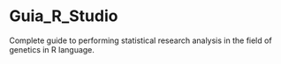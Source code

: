 # Guia_R_Studio
Complete guide to performing statistical research analysis in the field of genetics in R language.
